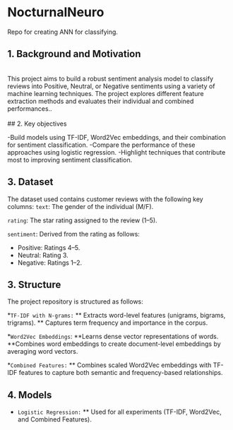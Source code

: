 # NocturnalNeuro
Repo for creating ANN for classifying.


## 1. Background and Motivation
<br />
This project aims to build a robust sentiment analysis model to classify reviews into Positive, Neutral, or Negative sentiments using a variety of machine learning techniques. 
The project explores different feature extraction methods and evaluates their individual and combined performances..
<br />
<br />
## 2. Key objectives

-Build models using TF-IDF, Word2Vec embeddings, and their combination for sentiment classification.
-Compare the performance of these approaches using logistic regression.
-Highlight techniques that contribute most to improving sentiment classification.
<br />

## 3. Dataset

The dataset used contains customer reviews with the following key columns:
`text`: The gender of the individual (M/F).

`rating`: The star rating assigned to the review (1–5).

`sentiment`: Derived from the rating as follows:
* Positive: Ratings 4–5.
* Neutral: Rating 3.
* Negative: Ratings 1–2.


## 3. Structure
The project repository is structured as follows:

*`TF-IDF with N-grams:` 
** Extracts word-level features (unigrams, bigrams, trigrams).
** Captures term frequency and importance in the corpus.

*`Word2Vec Embeddings`:
**Learns dense vector representations of words.
**Combines word embeddings to create document-level embeddings by averaging word vectors.

*`Combined Features:`
** Combines scaled Word2Vec embeddings with TF-IDF features to capture both semantic and frequency-based relationships.

## 4. Models
* `Logistic Regression:`
**   Used for all experiments (TF-IDF, Word2Vec, and Combined Features).
